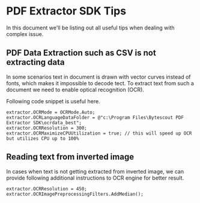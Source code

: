 # PDF Extractor SDK Tips
In this document we'll be listing out all useful tips when dealing with complex issue.

## PDF Data Extraction such as CSV is not extracting data
In some scenarios text in document is drawn with vector curves instead of fonts, which makes it impossible to decode tect. To extract text from such a document we need to enable optical recognition (OCR).

Following code snippet is useful here.

`````
extractor.OCRMode = OCRMode.Auto;
extractor.OCRLanguageDataFolder = @"c:\Program Files\Bytescout PDF Extractor SDK\ocrdata_best";
extractor.OCRResolution = 300;
extractor.OCRMaximizeCPUUtilization = true; // this will speed up OCR but utilizes CPU up to 100%
`````

## Reading text from inverted image
In cases when text is not getting extracted from inverted image, we can provide following additional instructions to OCR engine for better result.

`````
extractor.OCRResolution = 450;
extractor.OCRImagePreprocessingFilters.AddMedian();
`````
